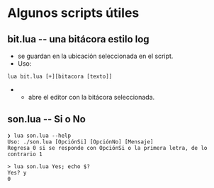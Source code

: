 # Algunos scripts útiles

## bit.lua -- una bitácora estilo log
 - se guardan en la ubicación seleccionada en el script.
 - Uso:
```
lua bit.lua [+][bitacora [texto]] 
```
 - + abre el editor con la bitácora seleccionada.

## son.lua -- Si o No 
```
❯ lua son.lua --help
Uso: ./son.lua [OpciónSi] [OpciónNo] [Mensaje]
Regresa 0 si se responde con OpciónSi o la primera letra, de lo contrario 1

> lua son.lua Yes; echo $?
Yes? y
0
```

